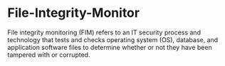 # File-Integrity-Monitor
File integrity monitoring (FIM) refers to an IT security process and technology that tests and checks operating system (OS), database, and application software files to determine whether or not they have been tampered with or corrupted.
